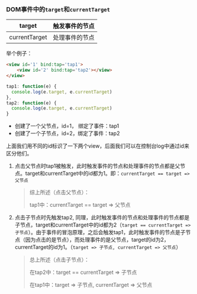 ### DOM事件中的`target`和`currentTarget`

| target        | 触发事件的节点 |
| ------------- | -------------- |
| currentTarget | 处理事件的节点 |

举个例子：

```html
<view id='1' bind:tap='tap1'>
	<view id='2' bind:tap='tap2'></view>
</view>
```

```javascript
tap1: function(e) {
  console.log(e.target, e.currentTarget)
},
tap2: function(e) {
  console.log(e.target, e.currentTarget)
}
```

* 创建了一个父节点，id=1， 绑定了事件：tap1
* 创建了一个子节点，id=2，绑定了事件：tap2

上面我们用不同的id标识了一下两个view，后面我们可以在控制台log中通过id来区分他们。

1. 点击父节点时tap1被触发，此时触发事件的节点和处理事件的节点都是父节点。target和currentTarget中的id都为1。即：`currentTarget == target => 父节点`

   > 综上所述（点击父节点）：
   >
   > tap1中：currentTarget == target => 父节点

2. 点击子节点时先触发tap2, 同理，此时触发事件的节点和处理事件的节点都是子节点，target和currentTarget中的id都为2（`target == currentTarget => 子节点`）。由于事件的冒泡原理，之后会触发tap1，此时触发事件的节点是子节点（因为点击的是节点），而处理事件的是父节点，target的id为2，currentTarget的id为1。（`target => 子节点, currentTarget => 父节点`）

   > 总上所述（点击子节点）：
   >
   > 在tap2中：target == currentTarget => 子节点
   >
   > 在tap1中：target => 子节点, currentTarget => 父节点

